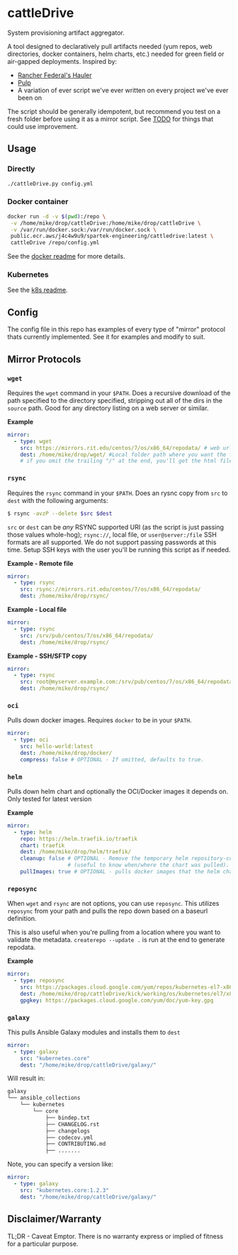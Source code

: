 # cattleDrive
System provisioning artifact aggregator.

A tool designed to declaratively pull artifacts needed (yum repos, web directories, docker containers, helm charts, etc.) needed for green field or air-gapped deployments.  Inspired by:

- [Rancher Federal's Hauler](https://github.com/rancherfederal/hauler)
- [Pulp](https://pulpproject.org/)
- A variation of ever script we've ever written on every project we've ever been on

The script should be generally idempotent, but recommend you test on a fresh folder before using it as a mirror script. See [TODO](./TODO.md) for things that could use improvement.

## Usage

### Directly

```bash
./cattleDrive.py config.yml
```

### Docker container
```bash
docker run -d -v $(pwd):/repo \
 -v /home/mike/drop/cattleDrive:/home/mike/drop/cattleDrive \
 -v /var/run/docker.sock:/var/run/docker.sock \
 public.ecr.aws/j4c4w9u9/spartek-engineering/cattledrive:latest \
 cattleDrive /repo/config.yml
```

See the [docker readme](./docker-readme.md) for more details.

### Kubernetes
See the [k8s readme](./k8s/readme.md).

## Config
The config file in this repo has examples of every type of "mirror" protocol thats currently implemented. See it for examples and modify to suit.

## Mirror Protocols

### `wget`
Requires the `wget` command in your `$PATH`.  Does a recursive download of the path specified to the directory specified, stripping out all of the dirs in the `source` path.  Good for any directory listing on a web server or similar.

**Example**
```yaml
mirror:
  - type: wget
    src: https://mirrors.rit.edu/centos/7/os/x86_64/repodata/ # web url that you want to download. Note that:
    dest: /home/mike/drop/wget/ #Local folder path where you want the files copied
    # if you omit the trailing "/" at the end, you'll get the html file that is the directory listing or the web page
```


### `rsync`
Requires the `rsync` command in your `$PATH`.  Does an rysnc copy from `src` to `dest` with the following arguments:
```bash
$ rsync -avzP --delete $src $dest
```

`src` or `dest` can be *any* RSYNC supported URI (as the script is just passing those values whole-hog); `rsync://`, local file, or `user@server:/file` SSH formats are all supported.  We do not support passing passwords at this time.  Setup SSH keys with the user you'll be running this script as if needed.

**Example - Remote file**
```yaml
mirror:
  - type: rsync
    src: rsync://mirrors.rit.edu/centos/7/os/x86_64/repodata/
    dest: /home/mike/drop/rsync/
```

**Example - Local file**
```yaml
mirror:
  - type: rsync
    src: /srv/pub/centos/7/os/x86_64/repodata/
    dest: /home/mike/drop/rsync/
```

**Example - SSH/SFTP copy**
```yaml
mirror:
  - type: rsync
    src: root@myserver.example.com:/srv/pub/centos/7/os/x86_64/repodata/
    dest: /home/mike/drop/rsync/
```

### `oci`
Pulls down docker images. Requires `docker` to be in your `$PATH`.

```yaml
mirror:
  - type: oci
    src: hello-world:latest
    dest: /home/mike/drop/docker/
    compress: false # OPTIONAL - If omitted, defaults to true.
```

### `helm`
Pulls down helm chart and optionally the OCI/Docker images it depends on.  Only tested for latest version


**Example**
```yaml
mirror:
  - type: helm
    repo: https://helm.traefik.io/traefik 
    chart: traefik
    dest: /home/mike/drop/helm/traefik/
    cleanup: false # OPTIONAL - Remove the temporary helm repository-config 
                   # (useful to know when/where the chart was pulled). If omitted, defaults to true.
    pullImages: true # OPTIONAL - pulls docker images that the helm chart depends on.
```

### `reposync`
When `wget` and `rsync` are not options, you can use `reposync`.  This utilizes `reposync` from your path and pulls the repo down based on a baseurl definition.  

This is also useful when you're pulling from a location where you want to validate the metadata.  `createrepo --update .` is run at the end to generate repodata.

**Example**
```yaml
mirror:
  - type: reposync
    src: https://packages.cloud.google.com/yum/repos/kubernetes-el7-x86_64/
    dest: /home/mike/drop/cattleDrive/kick/working/os/kubernetes/el7/x86_64/
    gpgkey: https://packages.cloud.google.com/yum/doc/yum-key.gpg
```

### `galaxy`
This pulls Ansible Galaxy modules and installs them to `dest`

```yaml
mirror:
  - type: galaxy
    src: "kubernetes.core"
    dest: "/home/mike/drop/cattleDrive/galaxy/"
```

Will result in:
```bash
galaxy
└── ansible_collections
    └── kubernetes
        └── core
            ├── bindep.txt
            ├── CHANGELOG.rst
            ├── changelogs
            ├── codecov.yml
            ├── CONTRIBUTING.md
            ├── .......
```

Note, you can specify a version like:

```yaml
mirror:
  - type: galaxy
    src: "kubernetes.core:1.2.3"
    dest: "/home/mike/drop/cattleDrive/galaxy/"
```

## Disclaimer/Warranty
TL;DR - Caveat Emptor.  There is no warranty express or implied of fitness for a particular purpose.
